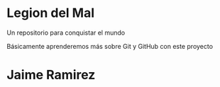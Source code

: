 # Legion del Mal
Un repositorio para conquistar el mundo

Básicamente aprenderemos más sobre Git y GitHub con este proyecto

# Jaime Ramirez
